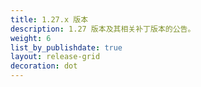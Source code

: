 ```yaml
---
title: 1.27.x 版本
description: 1.27 版本及其相关补丁版本的公告。
weight: 6
list_by_publishdate: true
layout: release-grid
decoration: dot
---
```

